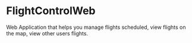 # FlightControlWeb
Web Application that helps you manage flights scheduled, view flights on the map, view other users flights.
